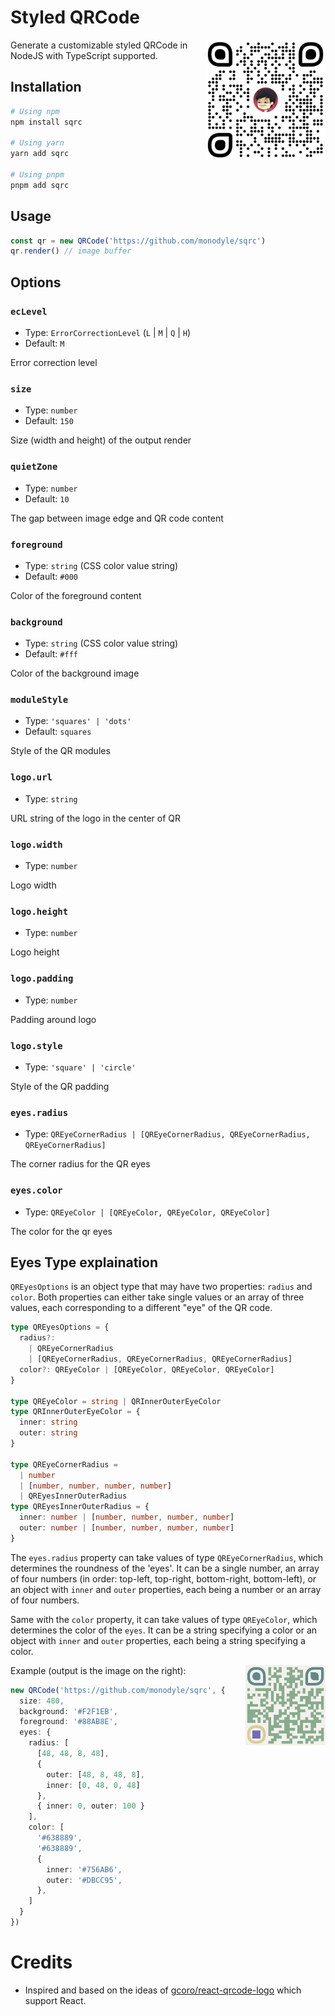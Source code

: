 # Styled QRCode

<img src="test/output.png" height="192" align="right" />

Generate a customizable styled QRCode in NodeJS with TypeScript supported.

## Installation

```bash
# Using npm
npm install sqrc

# Using yarn
yarn add sqrc

# Using pnpm
pnpm add sqrc
```

## Usage

```ts
const qr = new QRCode('https://github.com/monodyle/sqrc')
qr.render() // image buffer
```

## Options

### `ecLevel`

- Type: `ErrorCorrectionLevel` (`L` | `M` | `Q` | `H`)
- Default: `M`

Error correction level

### `size`

- Type: `number`
- Default: `150`

Size (width and height) of the output render

### `quietZone`

- Type: `number`
- Default: `10`

The gap between image edge and QR code content

### `foreground`

- Type: `string` (CSS color value string)
- Default: `#000`

Color of the foreground content

### `background`

- Type: `string` (CSS color value string)
- Default: `#fff`

Color of the background image

### `moduleStyle`

- Type: `'squares' | 'dots'`
- Default: `squares`

Style of the QR modules

### `logo.url`

- Type: `string`

URL string of the logo in the center of QR

### `logo.width`

- Type: `number`

Logo width

### `logo.height`

- Type: `number`

Logo height

### `logo.padding`

- Type: `number`

Padding around logo

### `logo.style`

- Type: `'square' | 'circle'`

Style of the QR padding

### `eyes.radius`

- Type: `QREyeCornerRadius | [QREyeCornerRadius, QREyeCornerRadius, QREyeCornerRadius]`

The corner radius for the QR eyes

### `eyes.color`

- Type: `QREyeColor | [QREyeColor, QREyeColor, QREyeColor]`

The color for the qr eyes

## Eyes Type explaination

`QREyesOptions` is an object type that may have two properties: `radius` and `color`. Both properties can either take single values or an array of three values, each corresponding to a different "eye" of the QR code.

```ts
type QREyesOptions = {
  radius?:
    | QREyeCornerRadius
    | [QREyeCornerRadius, QREyeCornerRadius, QREyeCornerRadius]
  color?: QREyeColor | [QREyeColor, QREyeColor, QREyeColor]
}

type QREyeColor = string | QRInnerOuterEyeColor
type QRInnerOuterEyeColor = {
  inner: string
  outer: string
}

type QREyeCornerRadius =
  | number
  | [number, number, number, number]
  | QREyesInnerOuterRadius
type QREyesInnerOuterRadius = {
  inner: number | [number, number, number, number]
  outer: number | [number, number, number, number]
}
```

The `eyes.radius` property can take values of type `QREyeCornerRadius`, which determines the roundness of the 'eyes'. It can be a single number, an array of four numbers (in order: top-left, top-right, bottom-right, bottom-left), or an object with `inner` and `outer` properties, each being a number or an array of four numbers.

Same with the `color` property, it can take values of type `QREyeColor`, which determines the color of the `eyes`. It can be a string specifying a color or an object with `inner` and `outer` properties, each being a string specifying a color.

<img src="test/eyes.png" height="128" align="right" />

Example (output is the image on the right):

```ts
new QRCode('https://github.com/monodyle/sqrc', {
  size: 480,
  background: '#F2F1EB',
  foreground: '#88AB8E',
  eyes: {
    radius: [
      [48, 48, 8, 48],
      {
        outer: [48, 8, 48, 8],
        inner: [0, 48, 0, 48]
      },
      { inner: 0, outer: 100 }
    ],
    color: [
      '#638889',
      '#638889',
      {
        inner: '#756AB6',
        outer: '#DBCC95',
      },
    ]
  }
})
```

# Credits

- Inspired and based on the ideas of [gcoro/react-qrcode-logo](https://github.com/gcoro/react-qrcode-logo) which support React.

